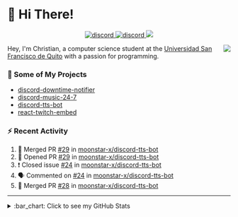 # :wave: Hi There!

<p align="center">
  <a href="https://discord.gg/mhj3Zsv">
    <img alt="discord" src="https://img.shields.io/discord/730998659008823296.svg?label=&logo=discord&logoColor=ffffff&color=7389D8&labelColor=6A7EC2"/>
  </a>
  <a href="https://twitter.com/moonstar_x99">
    <img alt="discord" src="https://img.shields.io/twitter/follow/moonstar_x99?label=Follow%20Me%21&style=social"/>
  </a>
  <a href="https://badges.pufler.dev">
    <img src="https://badges.pufler.dev/visits/moonstar-x/moonstar-x?style=flat&logo=github">
  </a>
</p>

<img align="right" src="https://media.tenor.com/images/cb8fb20986aac7eef75c8ce6bc3997c0/tenor.gif" />

Hey, I'm Christian, a computer science student at the [Universidad San Francisco de Quito](http://www.usfq.edu.ec/Paginas/Inicio.aspx) with a passion for programming.

### :rocket: Some of My Projects

* [discord-downtime-notifier](https://github.com/moonstar-x/discord-downtime-notifier)
* [discord-music-24-7](https://github.com/moonstar-x/discord-music-24-7)
* [discord-tts-bot](https://github.com/moonstar-x/discord-tts-bot)
* [react-twitch-embed](https://github.com/moonstar-x/react-twitch-embed)

### :zap: Recent Activity

<!--START_SECTION:activity-->
1. 🎉 Merged PR [#29](https://github.com/moonstar-x/discord-tts-bot/pull/29) in [moonstar-x/discord-tts-bot](https://github.com/moonstar-x/discord-tts-bot)
2. 💪 Opened PR [#29](https://github.com/moonstar-x/discord-tts-bot/pull/29) in [moonstar-x/discord-tts-bot](https://github.com/moonstar-x/discord-tts-bot)
3. ❗️ Closed issue [#24](https://github.com/moonstar-x/discord-tts-bot/issues/24) in [moonstar-x/discord-tts-bot](https://github.com/moonstar-x/discord-tts-bot)
4. 🗣 Commented on [#24](https://github.com/moonstar-x/discord-tts-bot/issues/24) in [moonstar-x/discord-tts-bot](https://github.com/moonstar-x/discord-tts-bot)
5. 🎉 Merged PR [#28](https://github.com/moonstar-x/discord-tts-bot/pull/28) in [moonstar-x/discord-tts-bot](https://github.com/moonstar-x/discord-tts-bot)
<!--END_SECTION:activity-->

---

<details>
  <summary>
    :bar_chart: Click to see my GitHub Stats
  </summary>
  <p align="center">
    <br>
    <img alt="GitHub Stats" src="https://github-readme-stats.vercel.app/api?username=moonstar-x&count_private=true&show_icons=true&theme=dracula" />
    <br>
    <img alt="GitHub Top Languages" src="https://github-readme-stats.vercel.app/api/top-langs/?username=moonstar-x&layout=compact&theme=dracula" />
  </p>
</details>
